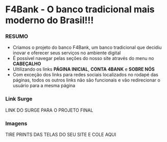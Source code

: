 # F4Bank - O banco tradicional mais moderno do Brasil!!!

### RESUMO
- Criamos o projeto do banco F4Bank, um banco tradicional que decidiu inovar e oferecer seus serviços no ambiente digital
- É possível navegar pelas seções do nosso site através do menu no **CABEÇALHO**
- Ultilizando os links **PÁGINA INICIAL**, **CONTA 4BANK** e **SOBRE NÓS**
- Com exceção dos links para redes sociais localizados no rodapé das páginas, todos os outros links não são funcionais e vão redirecionar o usuário para a mesma página

### Link Surge 
LINK DO SURGE PARA O PROJETO FINAL

### Imagens
TIRE PRINTS DAS TELAS DO SEU SITE E COLE AQUI
